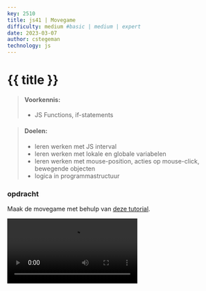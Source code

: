 ```yaml
---
key: 2510
title: js41 | Movegame
difficulty: medium #basic | medium | expert
date: 2023-03-07
author: cstegeman
technology: js
---
```


# {{ title }}

> #### Voorkennis:  
> * JS Functions, if-statements

> #### Doelen:  
> * leren werken met JS interval
> * leren werken met lokale en globale variabelen 
> * leren werken met mouse-position, acties op mouse-click, bewegende objecten 
> * logica in programmastructuur

### opdracht
Maak de movegame met behulp van [deze tutorial](https://std.stegion.nl/codebase/js41_movegame/index.html).<br>

<video  height="150" controls>
    <source src="https://std.stegion.nl/codebase/js41_movegame/img/video_movegame.mp4" type="video/mp4" >
    Your browser does not support the video tag.
</video>

